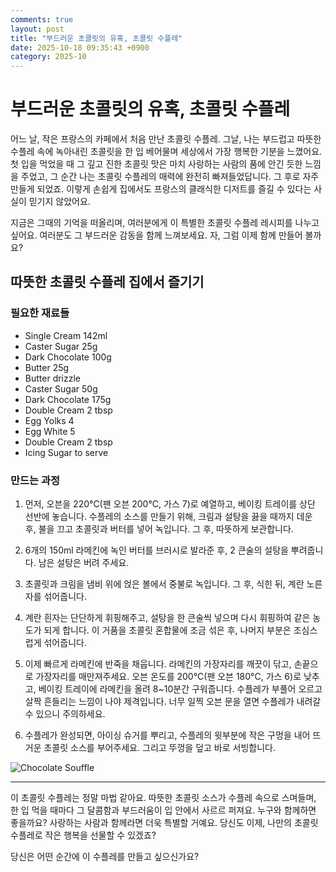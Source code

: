 ```yaml
---
comments: true
layout: post
title: "부드러운 초콜릿의 유혹, 초콜릿 수플레"
date: 2025-10-18 09:35:43 +0900
category: 2025-10
---
```


# 부드러운 초콜릿의 유혹, 초콜릿 수플레

어느 날, 작은 프랑스의 카페에서 처음 만난 초콜릿 수플레. 그날, 나는 부드럽고 따뜻한 수플레 속에 녹아내린 초콜릿을 한 입 베어물며 세상에서 가장 행복한 기분을 느꼈어요. 첫 입을 먹었을 때 그 깊고 진한 초콜릿 맛은 마치 사랑하는 사람의 품에 안긴 듯한 느낌을 주었고, 그 순간 나는 초콜릿 수플레의 매력에 완전히 빠져들었답니다. 그 후로 자주 만들게 되었죠. 이렇게 손쉽게 집에서도 프랑스의 클래식한 디저트를 즐길 수 있다는 사실이 믿기지 않았어요.

지금은 그때의 기억을 떠올리며, 여러분에게 이 특별한 초콜릿 수플레 레시피를 나누고 싶어요. 여러분도 그 부드러운 감동을 함께 느껴보세요. 자, 그럼 이제 함께 만들어 볼까요?

## 따뜻한 초콜릿 수플레 집에서 즐기기

### 필요한 재료들

- Single Cream 142ml
- Caster Sugar 25g
- Dark Chocolate 100g
- Butter 25g
- Butter drizzle
- Caster Sugar 50g
- Dark Chocolate 175g
- Double Cream 2 tbsp
- Egg Yolks 4
- Egg White 5
- Double Cream 2 tbsp
- Icing Sugar to serve

### 만드는 과정

1. 먼저, 오븐을 220°C(팬 오븐 200°C, 가스 7)로 예열하고, 베이킹 트레이를 상단 선반에 놓습니다. 수플레의 소스를 만들기 위해, 크림과 설탕을 끓을 때까지 데운 후, 불을 끄고 초콜릿과 버터를 넣어 녹입니다. 그 후, 따뜻하게 보관합니다.
   
2. 6개의 150ml 라메킨에 녹인 버터를 브러시로 발라준 후, 2 큰술의 설탕을 뿌려줍니다. 남은 설탕은 버려 주세요.

3. 초콜릿과 크림을 냄비 위에 얹은 볼에서 중불로 녹입니다. 그 후, 식힌 뒤, 계란 노른자를 섞어줍니다.

4. 계란 흰자는 단단하게 휘핑해주고, 설탕을 한 큰술씩 넣으며 다시 휘핑하여 같은 농도가 되게 합니다. 이 거품을 초콜릿 혼합물에 조금 섞은 후, 나머지 부분은 조심스럽게 섞어줍니다.

5. 이제 빠르게 라메킨에 반죽을 채웁니다. 라메킨의 가장자리를 깨끗이 닦고, 손끝으로 가장자리를 매만져주세요. 오븐 온도를 200°C(팬 오븐 180°C, 가스 6)로 낮추고, 베이킹 트레이에 라메킨을 올려 8~10분간 구워줍니다. 수플레가 부풀어 오르고 살짝 흔들리는 느낌이 나야 제격입니다. 너무 일찍 오븐 문을 열면 수플레가 내려갈 수 있으니 주의하세요.

6. 수플레가 완성되면, 아이싱 슈거를 뿌리고, 수플레의 윗부분에 작은 구멍을 내어 뜨거운 초콜릿 소스를 부어주세요. 그리고 뚜껑을 덮고 바로 서빙합니다.

![Chocolate Souffle](https://www.themealdb.com/images/media/meals/twspvx1511784937.jpg)

---

이 초콜릿 수플레는 정말 마법 같아요. 따뜻한 초콜릿 소스가 수플레 속으로 스며들며, 한 입 먹을 때마다 그 달콤함과 부드러움이 입 안에서 사르르 퍼져요. 누구와 함께하면 좋을까요? 사랑하는 사람과 함께라면 더욱 특별할 거예요. 당신도 이제, 나만의 초콜릿 수플레로 작은 행복을 선물할 수 있겠죠?

당신은 어떤 순간에 이 수플레를 만들고 싶으신가요?